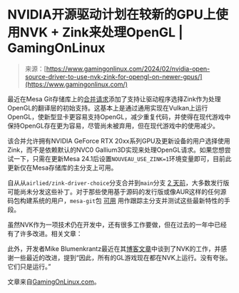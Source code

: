 <!--yml

category: 未分类

日期：2024-05-29 13:19:00

-->

# NVIDIA开源驱动计划在较新的GPU上使用NVK + Zink来处理OpenGL | GamingOnLinux

> 来源：[https://www.gamingonlinux.com/2024/02/nvidia-open-source-driver-to-use-nvk-zink-for-opengl-on-newer-gpus/](https://www.gamingonlinux.com/)

最近在Mesa Git存储库上的[合并请求](https://gitlab.freedesktop.org/mesa/mesa/-/merge_requests/27628)添加了支持让驱动程序选择Zink作为处理OpenGL的翻译层的初始支持。这基本上是通过通用实现在Vulkan上运行OpenGL，使新型显卡更容易支持OpenGL，减少重复代码，并使得在现代游戏中保持OpenGL存在更为容易，尽管尚未被弃用，但在现代游戏中的使用减少。

该合并允许拥有NVIDIA GeForce RTX 20xx系列GPU及更新设备的用户选择使用Zink，而不是依赖默认的NVC0 Gallium3D实现来处理OpenGL请求。如果您想尝试一下，只需在更新Mesa 24.1后设置`NOUVEAU_USE_ZINK=1`环境变量即可，目前此更新仅在Mesa存储库的主分支上可用。

自从从`airlied/zink-driver-choice`分支合并到`main`分支 [2 天前](https://gitlab.freedesktop.org/mesa/mesa/-/merge_requests/27628#note_null)，大多数发行版可能尚未分发这些补丁。对于那些使用基于源码的发行版或像AUR这样的任何源码包构建系统的用户，`mesa-git`包 [可用](https://aur.archlinux.org/packages/mesa-git) 用作跟踪主分支并测试这些最新特性的手段。

虽然NVK作为一项技术仍在开发中，还有很多工作要做，但在过去的一年中已经有了许多改进。相关文章：

此外，开发者Mike Blumenkrantz最近在其[博客文章](https://www.supergoodcode.com/woof/)中谈到了NVK的工作，并感谢一些最近的改进，提到“因此，所有的GL游戏现在都在NVK上运行。没有夸张。它们只是运行。”

文章来自[GamingOnLinux.com](https://www.gamingonlinux.com/)。
